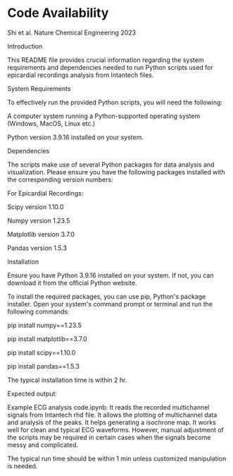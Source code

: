 # Code Availability
Shi et al. Nature Chemical Engineering 2023

Introduction

This README file provides crucial information regarding the system requirements and dependencies needed to run Python scripts used for epicardial recordings analysis from Intantech files.

System Requirements

To effectively run the provided Python scripts, you will need the following:

A computer system running a Python-supported operating system (Windows, MacOS, Linux etc.)

Python version 3.9.16 installed on your system.

Dependencies

The scripts make use of several Python packages for data analysis and visualization. Please ensure you have the following packages installed with the corresponding version numbers:

For Epicardial Recordings:

Scipy version 1.10.0

Numpy version 1.23.5

Matplotlib version 3.7.0

Pandas version 1.5.3

Installation

Ensure you have Python 3.9.16 installed on your system. If not, you can download it from the official Python website.


To install the required packages, you can use pip, Python's package installer. Open your system's command prompt or terminal and run the following commands:

pip install numpy==1.23.5

pip install matplotlib==3.7.0

pip install scipy==1.10.0

pip install pandas==1.5.3


The typical installation time is within 2 hr.


Expected output:

Example ECG analysis code.ipynb: It reads the recorded multichannel signals from Intantech rhd file. It allows the plotting of multichannel data and analysis of the peaks. It helps generating a isochrone map. It works well for clean and typical ECG waveforms. However, manual adjustment of the scripts may be required in certain cases when the signals become messy and complicated. 


The typical run time should be within 1 min unless customized manipulation is needed.
